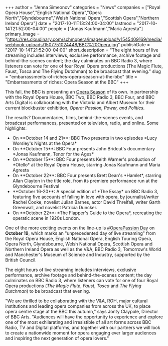 +++
author = "Jenna Simeonov"
categories = "News"
companies = ["Royal Opera House","English National Opera","Opera North","Glyndebourne","Welsh National Opera","Scottish Opera","Northern Ireland Opera"]
date = "2017-10-11T13:24:00-04:00"
lastmod = "2017-10-14T21:52:00-04:00"
people = ["Jonas Kaufmann","Maria Agresta"]
primary_image = "https://res.cloudinary.com/schmopera/image/upload/v1545409169/media/webhook-uploads/1507751024448/BBC%20Opera.jpg"
publishDate = "2017-10-14T21:52:00-04:00"
short_description = "The eight hours of live streaming includes interviews, exclusive performance, archive footage and behind-the-scenes content; the day culminates on BBC Radio 3, where listeners can vote for one of four Royal Opera productions (The Magic Flute, Faust, Tosca and The Flying Dutchman) to be broadcast that evening."
slug = "embarrassments-of-riches-opera-season-at-the-bbc"
title = "Embarrassments of riches: Opera Season at the BBC"
+++

This fall, the BBC is presenting an [Opera Season](https://www.bbc.co.uk/programmes/p05h6n8y) of its own. In partnership with the Royal Opera House, BBC Two, BBC Radio 3, BBC Four, and BBC Arts Digital is collaborating with the Victoria and Albert Museum for their current blockbuster exhibition, *Opera: Passion, Power, and Politics*. 

The results? Documentaries, films, behind-the-scenes events, and broadcast performances, presented on television, radio, and online. Some highlights:

<ul>

<li>On **October 14 and 21**: BBC Two presents in two episodes *Lucy Worsley's Nights at the Opera*
<li>On **October 15**: BBC Four presents John Bridcut's documentary *Jonas Kaufmann, Tenor for the Ages*
<li>On **October 15**: BBC Four presents Keith Warner's production of *Otello* at the Royal Opera House, starring Jonas Kaufmann and Maria Agresta
<li>On **October 22**: BBC Four presents Brett Dean's *Hamlet*, starring Allan Clayton in the title role, from its premiere performance run at the Glyndebourne Festival
<li>**October 16-20**: A special edition of *The Essay* on BBC Radio 3, featuring five accounts of falling in love with opera, by journalist/writer Rachel Cooke, novelist Julian Barnes, actor David Threlfall, writer Garth Greenwall, and novelist Patricia Duncker.
<li>On **October 22**: *The Flapper's Guide to the Opera*, recreating the operatic scene in 1920s London.
</ul>

One of the more exciting events on the line-up is [\#OperaPassion Day](https://www.bbc.co.uk/events/epdgfx/live/cvwbj5) on **October 19**, which marks an "unprecedented day of live streaming" from the Royal Opera House, English National Opera, English Touring Opera, Opera North, Glyndebourne, Welsh National Opera, Scottish Opera and Northern Ireland Opera as well as the V&A, BBC Radio 3, Tomorrow's World and Manchester's Museum of Science and Industry, supported by the British Council.

The eight hours of live streaming includes interviews, exclusive performance, archive footage and behind-the-scenes content; the day culminates on BBC Radio 3, where listeners can vote for one of four Royal Opera productions (*The Magic Flute*, *Faust*, *Tosca* and *The Flying Dutchman*) to be broadcast that evening.

"We are thrilled to be collaborating with the V&A, ROH, major cultural institutions and
leading opera companies from across the UK, to place opera centre stage at the BBC this autumn," says Jonty Claypole, Director of BBC Arts. "Audiences will have the opportunity to experience and explore one of the most exhilarating and irresistible of all art forms across BBC Radio, TV and Digital platforms, and together with our partners we will look to create a nationwide moment for opera engaging ever larger audiences and inspiring the next generation of opera lovers."
